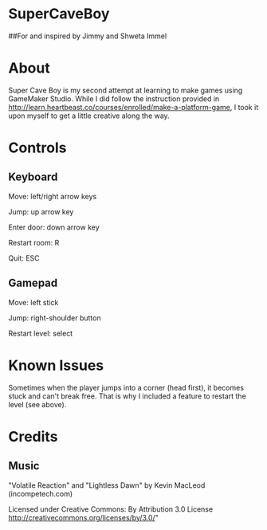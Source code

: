 ﻿# SuperCaveBoy

##For and inspired by
Jimmy and Shweta Immel

# About
Super Cave Boy is my second attempt at learning to make games using GameMaker Studio. While I did follow the instruction provided in http://learn.heartbeast.co/courses/enrolled/make-a-platform-game, I took it upon myself to get a little creative along the way.

# Controls
## Keyboard
Move: left/right arrow keys

Jump: up arrow key

Enter door: down arrow key

Restart room: R

Quit: ESC

## Gamepad
Move: left stick

Jump: right-shoulder button

Restart level: select


# Known Issues
Sometimes when the player jumps into a corner (head first), it becomes stuck and can't break free. That is why I included a feature to restart the level (see above).


# Credits
## Music
"Volatile Reaction" and "Lightless Dawn" by Kevin MacLeod (incompetech.com)

Licensed under Creative Commons: By Attribution 3.0 License http://creativecommons.org/licenses/by/3.0/"

